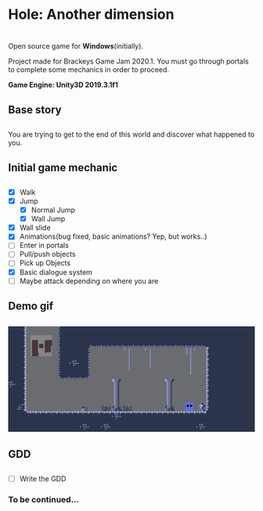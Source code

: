 # **Hole: Another dimension** <h1>

Open source game for __**Windows**__(initially).

Project made for Brackeys Game Jam 2020.1. You must go through portals to complete some mechanics in order to proceed.

**Game Engine: Unity3D 2019.3.1f1**

## **Base story** <h2>

You are trying to get to the end of this world and discover what happened to you.

## **Initial game mechanic** <h2>
- [x] Walk
- [x] Jump
	- [x] Normal Jump
	- [x] Wall Jump
- [x] Wall slide
- [x] Animations(bug fixed, basic animations? Yep, but works..)
- [ ] Enter in portals
- [ ] Pull/push objects
- [ ] Pick up Objects
- [x] Basic dialogue system
- [ ] Maybe attack depending on where you are

## **Demo gif** <h2>
![](https://github.com/Lekrieg/HoleAnotherDimension/blob/master/gifs/Mechanics.gif)

## **GDD** <h2>
- [ ] Write the GDD

### **To be continued...** <h3>
